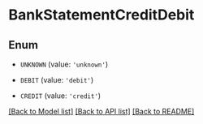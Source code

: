 # BankStatementCreditDebit


## Enum

* `UNKNOWN` (value: `'unknown'`)

* `DEBIT` (value: `'debit'`)

* `CREDIT` (value: `'credit'`)

[[Back to Model list]](../README.md#documentation-for-models) [[Back to API list]](../README.md#documentation-for-api-endpoints) [[Back to README]](../README.md)


